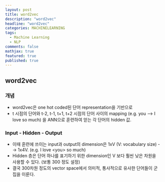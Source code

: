 ```yaml
---
layout: post
title: word2vec
description: "word2vec"
headline: "word2vec"
categories: MACHINELEARNING
tags: 
  - Machine Learning
  - NLP
comments: false
mathjax: true
featured: true
published: true
---
```


## word2vec

### 개념
- word2vec은 one hot coded된 단어 representation을 기반으로
- t 시점의 단어와 t-2, t-1, t+1, t+2 시점의 단어 사이의 mapping (e.g. you --> I love so much) 을 ANN으로 훈련하여 얻는 각 단어의 hidden 값.

### Input - Hidden - Output
- 이때 훈련에 쓰이는 input과 output의 dimension은 1xV (V: vocabulary size) --> 1x4V. (e.g. I love \<you\> so much)
- Hidden 층은 단어 하나를 표기하기 위한 dimension인 V 보다 훨씬 낮은 차원을 사용할 수 있다. (보통 300 정도 설정)
- 결국 300차원 정도의 vector space에서 의미적, 통사적으로 유사한 단어들이 군집을 이룬다.

